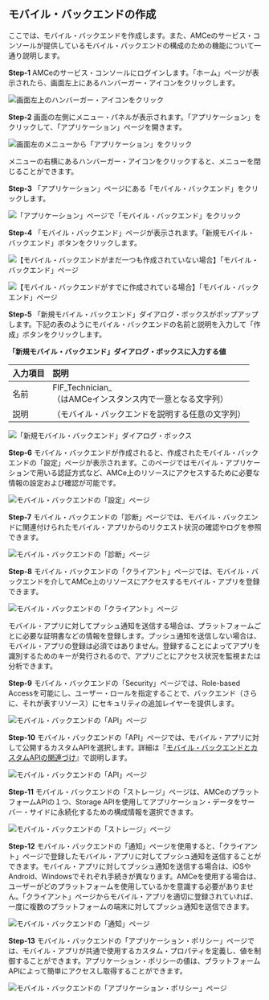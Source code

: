 ## モバイル・バックエンドの作成

ここでは、モバイル・バックエンドを作成します。また、AMCeのサービス・コンソールが提供しているモバイル・バックエンドの構成のための機能について一通り説明します。

**Step-1** AMCeのサービス・コンソールにログインします。「ホーム」ページが表示されたら、画面左上にあるハンバーガー・アイコンをクリックします。

![画面左上のハンバーガー・アイコンをクリック](images/2.1.png)

**Step-2** 画面の左側にメニュー・パネルが表示されます。「アプリケーション」をクリックして、「アプリケーション」ページを開きます。

![画面左のメニューから「アプリケーション」をクリック](images/2.2.png)

メニューの右横にあるハンバーガー・アイコンをクリックすると、メニューを閉じることができます。

**Step-3** 「アプリケーション」ページにある「モバイル・バックエンド」をクリックします。

![「アプリケーション」ページで「モバイル・バックエンド」をクリック](images/2.3.png)

**Step-4** 「モバイル・バックエンド」ページが表示されます。「新規モバイル・バックエンド」ボタンをクリックします。

![【モバイル・バックエンドがまだ一つも作成されていない場合】「モバイル・バックエンド」ページ](images/2.4.png)

![【モバイル・バックエンドがすでに作成されている場合】「モバイル・バックエンド」ページ](images/2.5.png)

**Step-5** 「新規モバイル・バックエンド」ダイアログ・ボックスがポップアップします。下記の表のようにモバイル・バックエンドの名前と説明を入力して「作成」ボタンをクリックします。

**「新規モバイル・バックエンド」ダイアログ・ボックスに入力する値**

| 入力項目 | 説明                                                         |
| :------- | :----------------------------------------------------------- |
| 名前     | FIF_Technician_<xx><br />（<xx>はAMCeインスタンス内で一意となる文字列） |
| 説明     | （モバイル・バックエンドを説明する任意の文字列）             |



![「新規モバイル・バックエンド」ダイアログ・ボックス](images/2.6.png)

**Step-6** モバイル・バックエンドが作成されると、作成されたモバイル・バックエンドの「設定」ページが表示されます。このページではモバイル・アプリケーションで用いる認証方式など、AMCe上のリソースにアクセスするために必要な情報の設定および確認が可能です。

![モバイル・バックエンドの「設定」ページ](images/2.7.png)

**Step-7** モバイル・バックエンドの「診断」ページでは、モバイル・バックエンドに関連付けられたモバイル・アプリからのリクエスト状況の確認やログを参照できます。

![モバイル・バックエンドの「診断」ページ](images/2.8.png)

**Step-8** モバイル・バックエンドの「クライアント」ページでは、モバイル・バックエンドを介してAMCe上のリソースにアクセスするモバイル・アプリを登録できます。

![モバイル・バックエンドの「クライアント」ページ](images/2.9.png)

モバイル・アプリに対してプッシュ通知を送信する場合は、プラットフォームごとに必要な証明書などの情報を登録します。プッシュ通知を送信しない場合は、モバイル・アプリの登録は必須ではありません。登録することによってアプリを識別するためのキーが発行されるので、アプリごとにアクセス状況を監視または分析できます。

**Step-9** モバイル・バックエンドの「Security」ページでは、Role-based Accessを可能にし、ユーザー・ロールを指定することで、バックエンド（さらに、それが表すリソース）にセキュリティの追加レイヤーを提供します。

![モバイル・バックエンドの「API」ページ](images/2.10.png)

**Step-10** モバイル・バックエンドの「API」ページでは、モバイル・アプリに対して公開するカスタムAPIを選択します。詳細は『[モバイル・バックエンドとカスタムAPIの関連づけ](2.backend-3.md)』で説明します。

![モバイル・バックエンドの「API」ページ](images/2.10.1.png)

**Step-11** モバイル・バックエンドの「ストレージ」ページは、AMCeのプラットフォームAPIの１つ、Storage APIを使用してアプリケーション・データをサーバー・サイドに永続化するための構成情報を選択できます。

![モバイル・バックエンドの「ストレージ」ページ](images/2.11.png)

**Step-12** モバイル・バックエンドの「通知」ページを使用すると、「クライアント」ページで登録したモバイル・アプリに対してプッシュ通知を送信することができます。モバイル・アプリに対してプッシュ通知を送信する場合は、iOSやAndroid、Windowsでそれぞれ手続きが異なります。AMCeを使用する場合は、ユーザーがどのプラットフォームを使用しているかを意識する必要がありません。「クライアント」ページからモバイル・アプリを適切に登録されていれば、一度に複数のプラットフォームの端末に対してプッシュ通知を送信できます。

![モバイル・バックエンドの「通知」ページ](images/2.12.png)

**Step-13** モバイル・バックエンドの「アプリケーション・ポリシー」ページでは、モバイル・アプリが共通で使用するカスタム・プロパティを定義し、値を制御することができます。アプリケーション・ポリシーの値は、プラットフォームAPIによって簡単にアクセスし取得することができます。

![モバイル・バックエンドの「アプリケーション・ポリシー」ページ](images/2.14.png)
